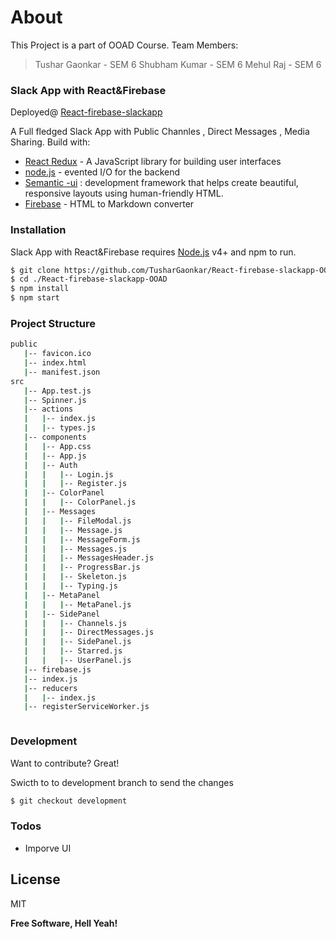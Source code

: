 



# About 

This Project is a part of OOAD Course.
Team Members:

> Tushar Gaonkar - SEM 6
> Shubham Kumar - SEM 6
> Mehul Raj - SEM 6


### Slack App with React&Firebase
Deployed@ [React-firebase-slackapp](https://ooad-react-firebase-chatapp.web.app/login)

A Full fledged Slack App with Public Channles , Direct  Messages , Media Sharing.
Build with:

* [React Redux](https://reactjs.org/) - A JavaScript library for building user interfaces
* [node.js](https://nodejs.org/en/download/) - evented I/O for the backend
* [Semantic -ui](https://semantic-ui.com/) : development framework that helps create beautiful, responsive layouts using human-friendly HTML.
* [Firebase](https://breakdance.github.io/breakdance/) - HTML to Markdown converter


### Installation

 Slack App with React&Firebase requires [Node.js](https://nodejs.org/) v4+ and npm to run.



```sh
$ git clone https://github.com/TusharGaonkar/React-firebase-slackapp-OOAD-.git
$ cd ./React-firebase-slackapp-OOAD
$ npm install 
$ npm start 
```
### Project Structure 
```sh
public
   |-- favicon.ico
   |-- index.html
   |-- manifest.json
src
   |-- App.test.js
   |-- Spinner.js
   |-- actions
   |   |-- index.js
   |   |-- types.js
   |-- components
   |   |-- App.css
   |   |-- App.js
   |   |-- Auth
   |   |   |-- Login.js
   |   |   |-- Register.js
   |   |-- ColorPanel
   |   |   |-- ColorPanel.js
   |   |-- Messages
   |   |   |-- FileModal.js
   |   |   |-- Message.js
   |   |   |-- MessageForm.js
   |   |   |-- Messages.js
   |   |   |-- MessagesHeader.js
   |   |   |-- ProgressBar.js
   |   |   |-- Skeleton.js
   |   |   |-- Typing.js
   |   |-- MetaPanel
   |   |   |-- MetaPanel.js
   |   |-- SidePanel
   |   |   |-- Channels.js
   |   |   |-- DirectMessages.js
   |   |   |-- SidePanel.js
   |   |   |-- Starred.js
   |   |   |-- UserPanel.js
   |-- firebase.js
   |-- index.js
   |-- reducers
   |   |-- index.js
   |-- registerServiceWorker.js



```




### Development

Want to contribute? Great!



Swicth to to development branch to send the changes 


```sh
$ git checkout development 
```




### Todos

 - Imporve UI 
 

License
----

MIT


**Free Software, Hell Yeah!**

[//]: # (These are reference links used in the body of this note and get stripped out when the markdown processor does its job. There is no need to format nicely because it shouldn't be seen. Thanks SO - http://stackoverflow.com/questions/4823468/store-comments-in-markdown-syntax)

